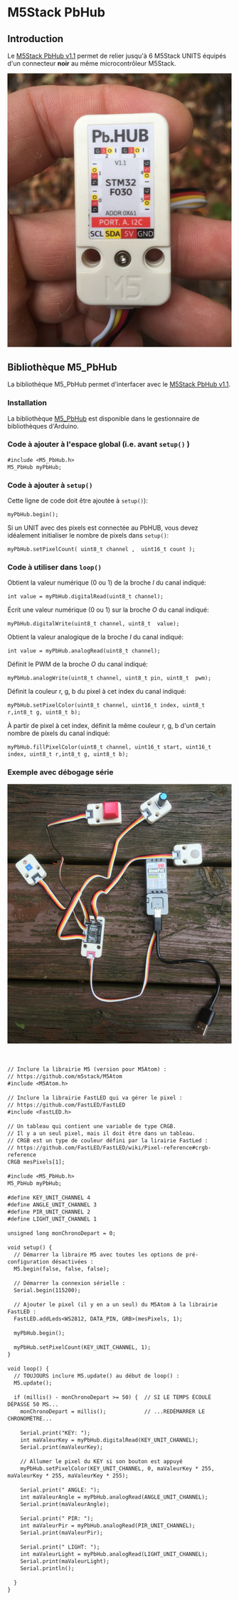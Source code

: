 # M5Stack PbHub

## Introduction

Le [M5Stack PbHub v1.1](https://docs.m5stack.com/en/unit/pbhub_1.1) permet de relier jusqu'à 6 M5Stack UNITS équipés d'un connecteur **noir** au même microcontrôleur M5Stack.

![L'arrière du PbHub v1.1](pbhub_back.jpg)



## Bibliothèque M5_PbHub

La bibliothèque M5_PbHub permet d'interfacer avec le [M5Stack PbHub v1.1](https://docs.m5stack.com/en/unit/pbhub_1.1).

###  Installation

La bibliothèque [M5_PbHub](https://github.com/thomasfredericks/M5_PbHub) est disponible dans le gestionnaire de bibliothèques d'Arduino.

### Code à ajouter à l'espace global (i.e. avant `setup()` )

```arduino
#include <M5_PbHub.h>
M5_PbHub myPbHub;
```

### Code à ajouter à `setup()`

Cette ligne de code doit être ajoutée à `setup()`):
```arduino
myPbHub.begin();
```

Si un UNIT avec des pixels est connectée au PbHUB, vous devez idéalement initialiser le nombre de pixels dans `setup()`:
```arduino
myPbHub.setPixelCount( uint8_t channel ,  uint16_t count );
```

### Code à utiliser dans `loop()`

Obtient la valeur numérique (0 ou 1) de la broche *I* du canal indiqué:
```arduino
int value = myPbHub.digitalRead(uint8_t channel);
```

Écrit une valeur numérique (0 ou 1) sur la broche *O* du canal indiqué:
```arduino
myPbHub.digitalWrite(uint8_t channel, uint8_t  value);
```

Obtient la valeur analogique de la broche *I* du canal indiqué:
```arduino
int value = myPbHub.analogRead(uint8_t channel);
```

Définit le PWM de la broche *O* du canal indiqué:
```arduino
myPbHub.analogWrite(uint8_t channel, uint8_t pin, uint8_t  pwm);
```

Définit la couleur r, g, b du pixel à cet index du canal indiqué:
```arduino
myPbHub.setPixelColor(uint8_t channel, uint16_t index, uint8_t r,int8_t g, uint8_t b);
```

À partir de pixel à cet index, définit la même couleur r, g, b  d'un certain nombre de pixels du canal indiqué: 
```arduino
myPbHub.fillPixelColor(uint8_t channel, uint16_t start, uint16_t index, uint8_t r,int8_t g, uint8_t b);
```

### Exemple avec débogage série

![Des UNIT KEY, LIGHT, PIR et ANGLE connectés au PbHub v1.1](pbhub_connected.jpg)

```arduino


// Inclure la librairie M5 (version pour M5Atom) :
// https://github.com/m5stack/M5Atom
#include <M5Atom.h>

// Inclure la librairie FastLED qui va gérer le pixel :
// https://github.com/FastLED/FastLED
#include <FastLED.h>

// Un tableau qui contient une variable de type CRGB.
// Il y a un seul pixel, mais il doit être dans un tableau.
// CRGB est un type de couleur défini par la lirairie FastLed :
// https://github.com/FastLED/FastLED/wiki/Pixel-reference#crgb-reference
CRGB mesPixels[1];

#include <M5_PbHub.h>
M5_PbHub myPbHub;

#define KEY_UNIT_CHANNEL 4
#define ANGLE_UNIT_CHANNEL 3
#define PIR_UNIT_CHANNEL 2
#define LIGHT_UNIT_CHANNEL 1

unsigned long monChronoDepart = 0;

void setup() {
  // Démarrer la libraire M5 avec toutes les options de pré-configuration désactivées :
  M5.begin(false, false, false);

  // Démarrer la connexion sérielle :
  Serial.begin(115200);

  // Ajouter le pixel (il y en a un seul) du M5Atom à la librairie FastLED :
  FastLED.addLeds<WS2812, DATA_PIN, GRB>(mesPixels, 1);

  myPbHub.begin();

  myPbHub.setPixelCount(KEY_UNIT_CHANNEL, 1);
}

void loop() {
  // TOUJOURS inclure M5.update() au début de loop() :
  M5.update();

  if (millis() - monChronoDepart >= 50) {  // SI LE TEMPS ÉCOULÉ DÉPASSE 50 MS...
    monChronoDepart = millis();            // ...REDÉMARRER LE CHRONOMÈTRE...

    Serial.print("KEY: ");
    int maValeurKey = myPbHub.digitalRead(KEY_UNIT_CHANNEL);
    Serial.print(maValeurKey);

    // Allumer le pixel du KEY si son bouton est appuyé
    myPbHub.setPixelColor(KEY_UNIT_CHANNEL, 0, maValeurKey * 255, maValeurKey * 255, maValeurKey * 255);

    Serial.print(" ANGLE: ");
    int maValeurAngle = myPbHub.analogRead(ANGLE_UNIT_CHANNEL);
    Serial.print(maValeurAngle);

    Serial.print(" PIR: ");
    int maValeurPir = myPbHub.analogRead(PIR_UNIT_CHANNEL);
    Serial.print(maValeurPir);

    Serial.print(" LIGHT: ");
    int maValeurLight = myPbHub.analogRead(LIGHT_UNIT_CHANNEL);
    Serial.print(maValeurLight);
    Serial.println();

  }
}
```